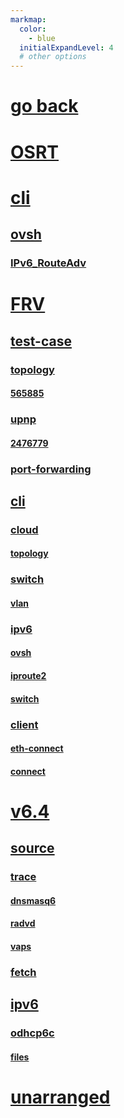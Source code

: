 ```yaml
---
markmap:
  color:
    - blue
  initialExpandLevel: 4
  # other options
---
```


# [go back](../index.html)
# [OSRT](OSRT/index.html)
# [cli](cli/index.html)
## [ovsh](cli/ovsh/index.html)
### [IPv6_RouteAdv](cli/ovsh/IPv6_RouteAdv/index.html)
# [FRV](FRV/index.html)
## [test-case](FRV/test-case/index.html)
### [topology](FRV/test-case/topology/index.html)
#### [565885](FRV/test-case/topology/565885/index.html)
### [upnp](FRV/test-case/upnp/index.html)
#### [2476779](FRV/test-case/upnp/2476779/index.html)
### [port-forwarding](FRV/test-case/port-forwarding/index.html)
## [cli](FRV/cli/index.html)
### [cloud](FRV/cli/cloud/index.html)
#### [topology](FRV/cli/cloud/topology/index.html)
### [switch](FRV/cli/switch/index.html)
#### [vlan](FRV/cli/switch/vlan/index.html)
### [ipv6](FRV/cli/ipv6/index.html)
#### [ovsh](FRV/cli/ipv6/ovsh/index.html)
#### [iproute2](FRV/cli/ipv6/iproute2/index.html)
#### [switch](FRV/cli/ipv6/switch/index.html)
### [client](FRV/cli/client/index.html)
#### [eth-connect](FRV/cli/client/eth-connect/index.html)
#### [connect](FRV/cli/client/connect/index.html)
# [v6.4](v6.4/index.html)
## [source](v6.4/source/index.html)
### [trace](v6.4/source/trace/index.html)
#### [dnsmasq6](v6.4/source/trace/dnsmasq6/index.html)
#### [radvd](v6.4/source/trace/radvd/index.html)
#### [vaps](v6.4/source/trace/vaps/index.html)
### [fetch](v6.4/source/fetch/index.html)
## [ipv6](v6.4/ipv6/index.html)
### [odhcp6c](v6.4/ipv6/odhcp6c/index.html)
#### [files](v6.4/ipv6/odhcp6c/files/index.html)
# [unarranged](unarranged/index.html)
